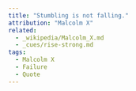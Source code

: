 ```yaml
---
title: "Stumbling is not falling."
attribution: "Malcolm X"
related:
  - _wikipedia/Malcolm_X.md
  - _cues/rise-strong.md
tags:
  - Malcolm X
  - Failure
  - Quote
---
```

